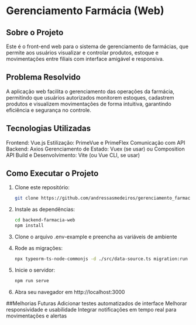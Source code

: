 # Gerenciamento Farmácia (Web)
## Sobre o Projeto
Este é o front-end web para o sistema de gerenciamento de farmácias, que permite aos usuários visualizar e controlar produtos, estoque e movimentações entre filiais com interface amigável e responsiva.

## Problema Resolvido
A aplicação web facilita o gerenciamento das operações da farmácia, permitindo que usuários autorizados monitorem estoques, cadastrem produtos e visualizem movimentações de forma intuitiva, garantindo eficiência e segurança no controle.

## Tecnologias Utilizadas
Frontend: Vue.js
Estilização: PrimeVue e PrimeFlex
Comunicação com API Backend: Axios
Gerenciamento de Estado: Vuex (se usar) ou Composition API
Build e Desenvolvimento: Vite (ou Vue CLI, se usar)


## Como Executar o Projeto
1. Clone este repositório:
   ```sh
   git clone https://github.com/andressasmedeiros/gerenciamento_farmacia.git
   ```
2. Instale as dependências:
   ```sh
   cd backend-farmacia-web
   npm install
   ```
3. Clone o arquivo .env-example e preencha as variáveis de ambiente

4. Rode as migrações:
   ```sh
   npx typeorm-ts-node-commonjs -d ./src/data-source.ts migration:run
   ```
5. Inicie o servidor:
   ```sh
   npm run serve
   ```
6. Abra seu navegador em http://localhost:3000

##Melhorias Futuras
Adicionar testes automatizados de interface
Melhorar responsividade e usabilidade
Integrar notificações em tempo real para movimentações e alertas
